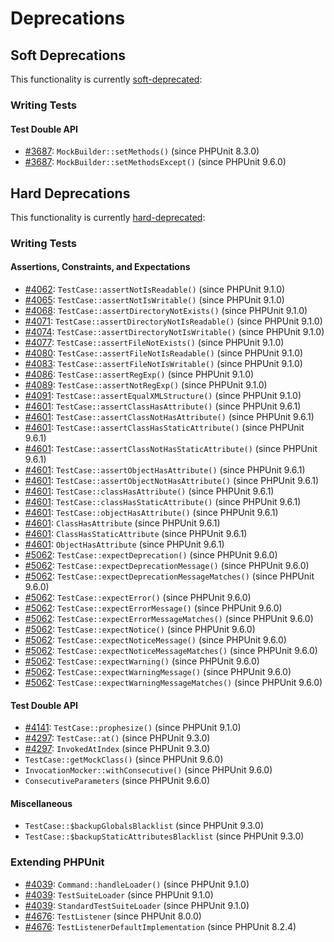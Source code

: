 # Deprecations

## Soft Deprecations

This functionality is currently [soft-deprecated](https://phpunit.de/backward-compatibility.html#soft-deprecation):

### Writing Tests

#### Test Double API

* [#3687](https://github.com/sebastianbergmann/phpunit/issues/3687): `MockBuilder::setMethods()` (since PHPUnit 8.3.0)
* [#3687](https://github.com/sebastianbergmann/phpunit/issues/3687): `MockBuilder::setMethodsExcept()` (since PHPUnit 9.6.0)

## Hard Deprecations

This functionality is currently [hard-deprecated](https://phpunit.de/backward-compatibility.html#hard-deprecation):

### Writing Tests

#### Assertions, Constraints, and Expectations

* [#4062](https://github.com/sebastianbergmann/phpunit/issues/4062): `TestCase::assertNotIsReadable()` (since PHPUnit 9.1.0)
* [#4065](https://github.com/sebastianbergmann/phpunit/issues/4065): `TestCase::assertNotIsWritable()` (since PHPUnit 9.1.0)
* [#4068](https://github.com/sebastianbergmann/phpunit/issues/4068): `TestCase::assertDirectoryNotExists()` (since PHPUnit 9.1.0)
* [#4071](https://github.com/sebastianbergmann/phpunit/issues/4071): `TestCase::assertDirectoryNotIsReadable()` (since PHPUnit 9.1.0)
* [#4074](https://github.com/sebastianbergmann/phpunit/issues/4074): `TestCase::assertDirectoryNotIsWritable()` (since PHPUnit 9.1.0)
* [#4077](https://github.com/sebastianbergmann/phpunit/issues/4077): `TestCase::assertFileNotExists()` (since PHPUnit 9.1.0)
* [#4080](https://github.com/sebastianbergmann/phpunit/issues/4080): `TestCase::assertFileNotIsReadable()` (since PHPUnit 9.1.0)
* [#4083](https://github.com/sebastianbergmann/phpunit/issues/4083): `TestCase::assertFileNotIsWritable()` (since PHPUnit 9.1.0)
* [#4086](https://github.com/sebastianbergmann/phpunit/issues/4086): `TestCase::assertRegExp()` (since PHPUnit 9.1.0)
* [#4089](https://github.com/sebastianbergmann/phpunit/issues/4089): `TestCase::assertNotRegExp()` (since PHPUnit 9.1.0)
* [#4091](https://github.com/sebastianbergmann/phpunit/issues/4091): `TestCase::assertEqualXMLStructure()` (since PHPUnit 9.1.0)
* [#4601](https://github.com/sebastianbergmann/phpunit/issues/4601): `TestCase::assertClassHasAttribute()` (since PHPUnit 9.6.1)
* [#4601](https://github.com/sebastianbergmann/phpunit/issues/4601): `TestCase::assertClassNotHasAttribute()` (since PHPUnit 9.6.1)
* [#4601](https://github.com/sebastianbergmann/phpunit/issues/4601): `TestCase::assertClassHasStaticAttribute()` (since PHPUnit 9.6.1)
* [#4601](https://github.com/sebastianbergmann/phpunit/issues/4601): `TestCase::assertClassNotHasStaticAttribute()` (since PHPUnit 9.6.1)
* [#4601](https://github.com/sebastianbergmann/phpunit/issues/4601): `TestCase::assertObjectHasAttribute()` (since PHPUnit 9.6.1)
* [#4601](https://github.com/sebastianbergmann/phpunit/issues/4601): `TestCase::assertObjectNotHasAttribute()` (since PHPUnit 9.6.1)
* [#4601](https://github.com/sebastianbergmann/phpunit/issues/4601): `TestCase::classHasAttribute()` (since PHPUnit 9.6.1)
* [#4601](https://github.com/sebastianbergmann/phpunit/issues/4601): `TestCase::classHasStaticAttribute()` (since PHPUnit 9.6.1)
* [#4601](https://github.com/sebastianbergmann/phpunit/issues/4601): `TestCase::objectHasAttribute()` (since PHPUnit 9.6.1)
* [#4601](https://github.com/sebastianbergmann/phpunit/issues/4601): `ClassHasAttribute` (since PHPUnit 9.6.1)
* [#4601](https://github.com/sebastianbergmann/phpunit/issues/4601): `ClassHasStaticAttribute` (since PHPUnit 9.6.1)
* [#4601](https://github.com/sebastianbergmann/phpunit/issues/4601): `ObjectHasAttribute` (since PHPUnit 9.6.1)
* [#5062](https://github.com/sebastianbergmann/phpunit/issues/5062): `TestCase::expectDeprecation()` (since PHPUnit 9.6.0)
* [#5062](https://github.com/sebastianbergmann/phpunit/issues/5062): `TestCase::expectDeprecationMessage()` (since PHPUnit 9.6.0)
* [#5062](https://github.com/sebastianbergmann/phpunit/issues/5062): `TestCase::expectDeprecationMessageMatches()` (since PHPUnit 9.6.0)
* [#5062](https://github.com/sebastianbergmann/phpunit/issues/5062): `TestCase::expectError()` (since PHPUnit 9.6.0)
* [#5062](https://github.com/sebastianbergmann/phpunit/issues/5062): `TestCase::expectErrorMessage()` (since PHPUnit 9.6.0)
* [#5062](https://github.com/sebastianbergmann/phpunit/issues/5062): `TestCase::expectErrorMessageMatches()` (since PHPUnit 9.6.0)
* [#5062](https://github.com/sebastianbergmann/phpunit/issues/5062): `TestCase::expectNotice()` (since PHPUnit 9.6.0)
* [#5062](https://github.com/sebastianbergmann/phpunit/issues/5062): `TestCase::expectNoticeMessage()` (since PHPUnit 9.6.0)
* [#5062](https://github.com/sebastianbergmann/phpunit/issues/5062): `TestCase::expectNoticeMessageMatches()` (since PHPUnit 9.6.0)
* [#5062](https://github.com/sebastianbergmann/phpunit/issues/5062): `TestCase::expectWarning()` (since PHPUnit 9.6.0)
* [#5062](https://github.com/sebastianbergmann/phpunit/issues/5062): `TestCase::expectWarningMessage()` (since PHPUnit 9.6.0)
* [#5062](https://github.com/sebastianbergmann/phpunit/issues/5062): `TestCase::expectWarningMessageMatches()` (since PHPUnit 9.6.0)

#### Test Double API

* [#4141](https://github.com/sebastianbergmann/phpunit/issues/4141): `TestCase::prophesize()` (since PHPUnit 9.1.0)
* [#4297](https://github.com/sebastianbergmann/phpunit/issues/4297): `TestCase::at()` (since PHPUnit 9.3.0)
* [#4297](https://github.com/sebastianbergmann/phpunit/issues/4297): `InvokedAtIndex` (since PHPUnit 9.3.0)
* `TestCase::getMockClass()` (since PHPUnit 9.6.0)
* `InvocationMocker::withConsecutive()` (since PHPUnit 9.6.0)
* `ConsecutiveParameters` (since PHPUnit 9.6.0)

#### Miscellaneous

* `TestCase::$backupGlobalsBlacklist` (since PHPUnit 9.3.0)
* `TestCase::$backupStaticAttributesBlacklist` (since PHPUnit 9.3.0)

### Extending PHPUnit

* [#4039](https://github.com/sebastianbergmann/phpunit/issues/4039): `Command::handleLoader()` (since PHPUnit 9.1.0)
* [#4039](https://github.com/sebastianbergmann/phpunit/issues/4039): `TestSuiteLoader` (since PHPUnit 9.1.0)
* [#4039](https://github.com/sebastianbergmann/phpunit/issues/4039): `StandardTestSuiteLoader` (since PHPUnit 9.1.0)
* [#4676](https://github.com/sebastianbergmann/phpunit/issues/4676): `TestListener` (since PHPUnit 8.0.0)
* [#4676](https://github.com/sebastianbergmann/phpunit/issues/4676): `TestListenerDefaultImplementation` (since PHPUnit 8.2.4)
